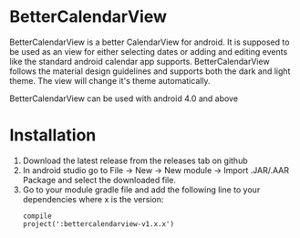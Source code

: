 # BetterCalendarView
BetterCalendarView is a better CalendarView for android. It is supposed to be  used as an view for either selecting dates or adding and editing events like the standard android calendar app supports. BetterCalendarView follows the material design guidelines and supports both the dark and light theme. The view will change it's theme automatically. 

BetterCalendarView can be used with android 4.0 and above

# Installation
  1. Download the latest release from the releases tab on github
  2. In android studio go to File -> New -> New module -> Import .JAR/.AAR Package and select the downloaded file.
  3. Go to your module gradle file and add the following line to your dependencies where x is the version:<p/>
  <code>compile project(':bettercalendarview-v1.x.x')</code>
